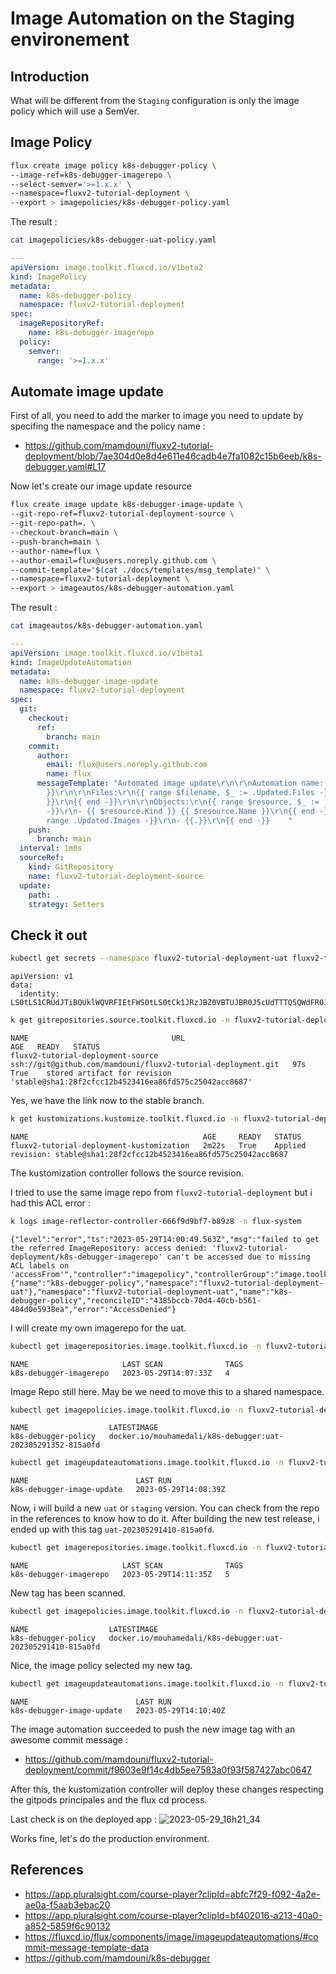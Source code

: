 # Image Automation on the Staging environement

## Introduction

What will be different from the ``Staging`` configuration is only the image policy which will use a SemVer.

## Image Policy

```bash
flux create image policy k8s-debugger-policy \
--image-ref=k8s-debugger-imagerepo \
--select-semver='>=1.x.x' \
--namespace=fluxv2-tutorial-deployment \
--export > imagepolicies/k8s-debugger-policy.yaml
```

The result :

```bash
cat imagepolicies/k8s-debugger-uat-policy.yaml
```

```yaml
---
apiVersion: image.toolkit.fluxcd.io/v1beta2
kind: ImagePolicy
metadata:
  name: k8s-debugger-policy
  namespace: fluxv2-tutorial-deployment
spec:
  imageRepositoryRef:
    name: k8s-debugger-imagerepo
  policy:
    semver:
      range: '>=1.x.x'

```

## Automate image update

First of all, you need to add the marker to image you need to update by specifing the namespace and the policy name :
- https://github.com/mamdouni/fluxv2-tutorial-deployment/blob/7ae304d0e8d4e611e46cadb4e7fa1082c15b6eeb/k8s-debugger.yaml#L17

Now let's create our image update resource

```bash
flux create image update k8s-debugger-image-update \
--git-repo-ref=fluxv2-tutorial-deployment-source \
--git-repo-path=. \
--checkout-branch=main \
--push-branch=main \
--author-name=flux \
--author-email=flux@users.noreply.github.com \
--commit-template="$(cat ./docs/templates/msg_template)" \
--namespace=fluxv2-tutorial-deployment \
--export > imageautos/k8s-debugger-automation.yaml
```

The result :

```bash
cat imageautos/k8s-debugger-automation.yaml
```

```yaml
---
apiVersion: image.toolkit.fluxcd.io/v1beta1
kind: ImageUpdateAutomation
metadata:
  name: k8s-debugger-image-update
  namespace: fluxv2-tutorial-deployment
spec:
  git:
    checkout:
      ref:
        branch: main
    commit:
      author:
        email: flux@users.noreply.github.com
        name: flux
      messageTemplate: "Automated image update\r\n\r\nAutomation name: {{ .AutomationObject
        }}\r\n\r\nFiles:\r\n{{ range $filename, $_ := .Updated.Files -}}\r\n- {{ $filename
        }}\r\n{{ end -}}\r\n\r\nObjects:\r\n{{ range $resource, $_ := .Updated.Objects
        -}}\r\n- {{ $resource.Kind }} {{ $resource.Name }}\r\n{{ end -}}\r\n\r\nImages:\r\n{{
        range .Updated.Images -}}\r\n- {{.}}\r\n{{ end -}}    "
    push:
      branch: main
  interval: 1m0s
  sourceRef:
    kind: GitRepository
    name: fluxv2-tutorial-deployment-source
  update:
    path: .
    strategy: Setters
```

## Check it out
```bash
kubectl get secrets --namespace fluxv2-tutorial-deployment-uat fluxv2-tutorial-deployment-secret -o yaml
```
```text
apiVersion: v1
data:
  identity: LS0tLS1CRUdJTiBQUklWQVRFIEtFWS0tLS0tCk1JRzJBZ0VBTUJBR0J5cUdTTTQ5QWdFR0JTdUJCQUFpQklHZU1JR2JBZ0VCQkRERGNrVEdHTExQcEhrOWU3akkKT0swUnRScWVNc0taVjdqQk9nQVdxYXFXbllxWGtaMTNaUUpMbnRpSUpJOUFHbW1oWkFOaUFBUWlVbXFm
```

```bash
k get gitrepositories.source.toolkit.fluxcd.io -n fluxv2-tutorial-deployment-uat
```
```text
NAME                                URL                                                            AGE   READY   STATUS
fluxv2-tutorial-deployment-source   ssh://git@github.com/mamdouni/fluxv2-tutorial-deployment.git   97s   True    stored artifact for revision 'stable@sha1:28f2cfcc12b4523416ea86fd575c25042acc8687'
```

Yes, we have the link now to the stable branch.

```bash
k get kustomizations.kustomize.toolkit.fluxcd.io -n fluxv2-tutorial-deployment-uat
```
```text
NAME                                       AGE     READY   STATUS
fluxv2-tutorial-deployment-kustomization   2m22s   True    Applied revision: stable@sha1:28f2cfcc12b4523416ea86fd575c25042acc8687
```

The kustomization controller follows the source revision.

I tried to use the same image repo from ``fluxv2-tutorial-deployment`` but i had this ACL error :
```bash
k logs image-reflector-controller-666f9d9bf7-b89z8 -n flux-system
```
```text
{"level":"error","ts":"2023-05-29T14:00:49.563Z","msg":"failed to get the referred ImageRepository: access denied: 'fluxv2-tutorial-deployment/k8s-debugger-imagerepo' can't be accessed due to missing ACL labels on 'accessFrom'","controller":"imagepolicy","controllerGroup":"image.toolkit.fluxcd.io","controllerKind":"ImagePolicy","ImagePolicy":{"name":"k8s-debugger-policy","namespace":"fluxv2-tutorial-deployment-uat"},"namespace":"fluxv2-tutorial-deployment-uat","name":"k8s-debugger-policy","reconcileID":"4385bccb-70d4-40cb-b561-484d0e5938ea","error":"AccessDenied"}
```

I will create my own imagerepo for the uat.

```bash
kubectl get imagerepositories.image.toolkit.fluxcd.io -n fluxv2-tutorial-deployment-uat
```
```text
NAME                     LAST SCAN              TAGS
k8s-debugger-imagerepo   2023-05-29T14:07:33Z   4
```

Image Repo still here. May be we need to move this to a shared namespace.

```bash
kubectl get imagepolicies.image.toolkit.fluxcd.io -n fluxv2-tutorial-deployment-uat
```
```text
NAME                  LATESTIMAGE
k8s-debugger-policy   docker.io/mouhamedali/k8s-debugger:uat-202305291352-815a0fd
```

```bash
kubectl get imageupdateautomations.image.toolkit.fluxcd.io -n fluxv2-tutorial-deployment-uat
```
```text
NAME                        LAST RUN
k8s-debugger-image-update   2023-05-29T14:08:39Z
```

Now, i will build a new ``uat`` or ``staging`` version. You can check from the repo in the references to know how to do it.
After building the new test release, i ended up with this tag ``uat-202305291410-815a0fd``.

```bash
kubectl get imagerepositories.image.toolkit.fluxcd.io -n fluxv2-tutorial-deployment-uat
```
```text
NAME                     LAST SCAN              TAGS
k8s-debugger-imagerepo   2023-05-29T14:11:35Z   5
```

New tag has been scanned.


```bash
kubectl get imagepolicies.image.toolkit.fluxcd.io -n fluxv2-tutorial-deployment-uat
```
```text
NAME                  LATESTIMAGE
k8s-debugger-policy   docker.io/mouhamedali/k8s-debugger:uat-202305291410-815a0fd
```

Nice, the image policy selected my new tag.

```bash
kubectl get imageupdateautomations.image.toolkit.fluxcd.io -n fluxv2-tutorial-deployment-uat
```
```text
NAME                        LAST RUN
k8s-debugger-image-update   2023-05-29T14:10:40Z
```

The image automation succeeded to push the new image tag with an awesome commit message :
- https://github.com/mamdouni/fluxv2-tutorial-deployment/commit/f9603e9f14c4db5ee7583a0f93f587427abc0647

After this, the kustomization controller will deploy these changes respecting the gitpods principales and the flux cd process.

Last check is on the deployed app :
![2023-05-29_16h21_34](https://github.com/mamdouni/fluxv2-tutorial/assets/61866853/421ccfe5-34a7-47b5-b89b-0ee23b34d5c8)

Works fine, let's do the production environment.

## References

- https://app.pluralsight.com/course-player?clipId=abfc7f29-f092-4a2e-ae0a-f5aab3ebac20
- https://app.pluralsight.com/course-player?clipId=bf402016-a213-40a0-a852-5859f6c90132
- https://fluxcd.io/flux/components/image/imageupdateautomations/#commit-message-template-data
- https://github.com/mamdouni/k8s-debugger